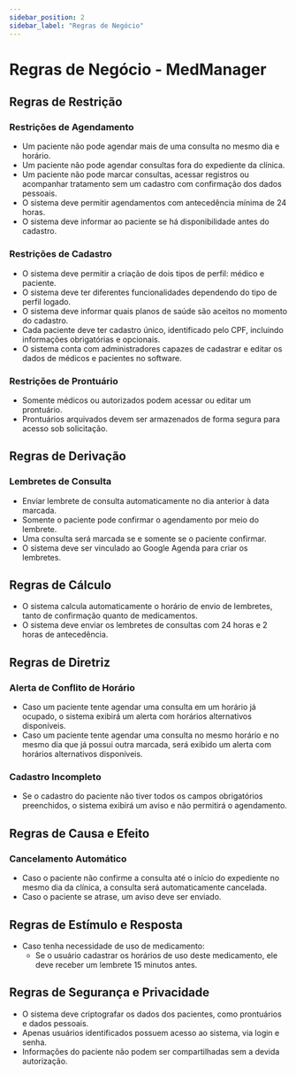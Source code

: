 ```yaml
---
sidebar_position: 2
sidebar_label: "Regras de Negócio"
---
```


# Regras de Negócio - MedManager

## Regras de Restrição

### Restrições de Agendamento
- Um paciente não pode agendar mais de uma consulta no mesmo dia e horário.
- Um paciente não pode agendar consultas fora do expediente da clínica.
- Um paciente não pode marcar consultas, acessar registros ou acompanhar tratamento sem um cadastro com confirmação dos dados pessoais.
- O sistema deve permitir agendamentos com antecedência mínima de 24 horas.
- O sistema deve informar ao paciente se há disponibilidade antes do cadastro.

### Restrições de Cadastro
- O sistema deve permitir a criação de dois tipos de perfil: médico e paciente.
- O sistema deve ter diferentes funcionalidades dependendo do tipo de perfil logado.
- O sistema deve informar quais planos de saúde são aceitos no momento do cadastro.
- Cada paciente deve ter cadastro único, identificado pelo CPF, incluindo informações obrigatórias e opcionais.
- O sistema conta com administradores capazes de cadastrar e editar os dados de médicos e pacientes no software.

### Restrições de Prontuário
- Somente médicos ou autorizados podem acessar ou editar um prontuário.
- Prontuários arquivados devem ser armazenados de forma segura para acesso sob solicitação.

## Regras de Derivação

### Lembretes de Consulta
- Enviar lembrete de consulta automaticamente no dia anterior à data marcada.
- Somente o paciente pode confirmar o agendamento por meio do lembrete.
- Uma consulta será marcada se e somente se o paciente confirmar.
- O sistema deve ser vinculado ao Google Agenda para criar os lembretes.

## Regras de Cálculo
- O sistema calcula automaticamente o horário de envio de lembretes, tanto de confirmação quanto de medicamentos.
- O sistema deve enviar os lembretes de consultas com 24 horas e 2 horas de antecedência.

## Regras de Diretriz

### Alerta de Conflito de Horário
- Caso um paciente tente agendar uma consulta em um horário já ocupado, o sistema exibirá um alerta com horários alternativos disponíveis.
- Caso um paciente tente agendar uma consulta no mesmo horário e no mesmo dia que já possui outra marcada, será exibido um alerta com horários alternativos disponíveis.

### Cadastro Incompleto
- Se o cadastro do paciente não tiver todos os campos obrigatórios preenchidos, o sistema exibirá um aviso e não permitirá o agendamento.

## Regras de Causa e Efeito

### Cancelamento Automático
- Caso o paciente não confirme a consulta até o início do expediente no mesmo dia da clínica, a consulta será automaticamente cancelada.
- Caso o paciente se atrase, um aviso deve ser enviado.

## Regras de Estímulo e Resposta
- Caso tenha necessidade de uso de medicamento:
  - Se o usuário cadastrar os horários de uso deste medicamento, ele deve receber um lembrete 15 minutos antes.

## Regras de Segurança e Privacidade
- O sistema deve criptografar os dados dos pacientes, como prontuários e dados pessoais.
- Apenas usuários identificados possuem acesso ao sistema, via login e senha.
- Informações do paciente não podem ser compartilhadas sem a devida autorização.